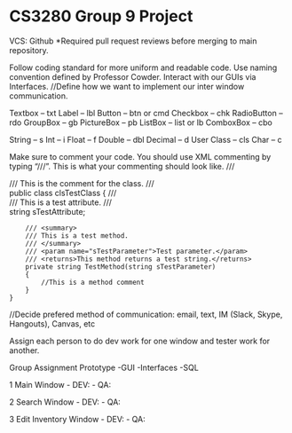 # CS3280 Group 9 Project

VCS: Github
*Required pull request reviews before merging to main repository.

Follow coding standard for more uniform and readable code. Use naming convention defined by Professor Cowder. Interact with our GUIs via Interfaces. //Define how we want to implement our inter window communication.

Textbox – txt
Label – lbl
Button – btn or cmd
Checkbox – chk
RadioButton – rdo
GroupBox – gb
PictureBox – pb
ListBox – list or lb
ComboxBox – cbo

String – s
Int – i
Float – f
Double – dbl
Decimal – d
User Class – cls
Char – c

Make sure to comment your code.  You should use XML commenting by typing “///”.  This is what your commenting should look like.
    /// <summary>
    /// This is the comment for the class.
    /// </summary>
    public class clsTestClass
    {
        /// <summary>
        /// This is a test attribute.
        /// </summary>
        string sTestAttribute;

        /// <summary>
        /// This is a test method.
        /// </summary>
        /// <param name="sTestParameter">Test parameter.</param>
        /// <returns>This method returns a test string.</returns>
        private string TestMethod(string sTestParameter)
        {
            //This is a method comment
        }
    }

//Decide prefered method of communication: email, text, IM (Slack, Skype, Hangouts), Canvas, etc

Assign each person to do dev work for one window and tester work for another.

Group Assignment Prototype
-GUI
-Interfaces
-SQL

1 Main Window - DEV:     - QA:

2 Search Window - DEV:     - QA:

3 Edit Inventory Window - DEV:     - QA:
